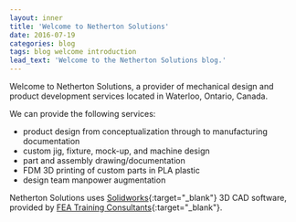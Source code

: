 ```yaml
---
layout: inner
title: 'Welcome to Netherton Solutions'
date: 2016-07-19
categories: blog
tags: blog welcome introduction
lead_text: 'Welcome to the Netherton Solutions blog.'
---
```

Welcome to Netherton Solutions, a provider of mechanical design and product development services located in Waterloo, Ontario, Canada.

We can provide the following services:

* product design from conceptualization through to manufacturing documentation
* custom jig, fixture, mock-up, and machine design
* part and assembly drawing/documentation
* FDM 3D printing of custom parts in PLA plastic
* design team manpower augmentation

Netherton Solutions uses [Solidworks](http://solidworks.com){:target="_blank"} 3D CAD software, provided by [FEA Training Consultants](http://fea-tc.com){:target="_blank"}.

